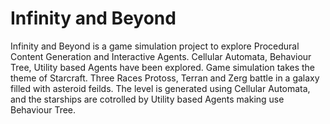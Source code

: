 # Infinity and Beyond
Infinity and Beyond is a game simulation project to explore Procedural Content Generation and Interactive Agents. Cellular Automata, Behaviour Tree, Utility based Agents have been explored. Game simulation takes the theme of Starcraft. Three Races Protoss, Terran and Zerg battle in a galaxy filled with asteroid feilds. The level is generated using Cellular Automata, and the starships are cotrolled by Utility based Agents making use Behaviour Tree.
